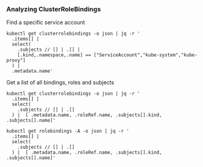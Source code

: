 ### Analyzing ClusterRoleBindings
Find a specific service account
```
kubectl get clusterrolebindings -o json | jq -r '
  .items[] |
  select(
    .subjects // [] | .[] |
    [.kind,.namespace,.name] == ["ServiceAccount","kube-system","kube-proxy"]
  ) |
  .metadata.name'
```
Get a list of all bindings, roles and subjects
```
kubectl get clusterrolebindings -o json | jq -r '
  .items[] |
  select(
    .subjects // [] | .[] 
  ) |  [ .metadata.name, .roleRef.name, .subjects[].kind, .subjects[].name]'
```  
```
kubectl get rolebindings -A -o json | jq -r '
  .items[] |
  select(
    .subjects // [] | .[] 
  ) |  [ .metadata.name, .roleRef.name, .subjects[].kind, .subjects[].name]'  
```
